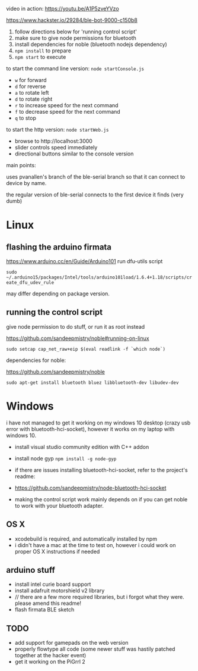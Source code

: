 video in action: https://youtu.be/A1P5zveYVzo

https://www.hackster.io/29284/ble-bot-9000-c150b8

1. follow directions below for 'running control script'
 1. make sure to give node permissions for bluetooth
 1. install dependencies for noble (bluetooth nodejs dependency)
1. `npm install` to prepare
1. `npm start` to execute

to start the command line version: `node startConsole.js`
 - `w` for forward
 - `d` for reverse
 - `a` to rotate left
 - `d` to rotate right
 - `r` to increase speed for the next command
 - `f` to decrease speed for the next command
 - `q` to stop

to start the http version: `node startWeb.js`
 - browse to http://localhost:3000
 - slider controls speed immediately
 - directional buttons similar to the console version

main points:

uses pvanallen's branch of the ble-serial branch so that it can connect to device by name.

the regular version of ble-serial connects to the first device it finds (very dumb)

# Linux
## flashing the arduino firmata
https://www.arduino.cc/en/Guide/Arduino101 run dfu-utils script

`sudo ~/.arduino15/packages/Intel/tools/arduino101load/1.6.4+1.18/scripts/create_dfu_udev_rule`

may differ depending on package version.

## running the control script
give node permission to do stuff, or run it as root instead

https://github.com/sandeepmistry/noble#running-on-linux

``sudo setcap cap_net_raw+eip $(eval readlink -f `which node`)``

dependencies for noble:

https://github.com/sandeepmistry/noble

`sudo apt-get install bluetooth bluez libbluetooth-dev libudev-dev`


# Windows
i have not managed to get it working on my windows 10 desktop (crazy usb error with bluetooth-hci-socket), however it works on my laptop with windows 10.

 - install visual studio community edition with C++ addon
 - install node gyp `npm install -g node-gyp`

 - if there are issues installing bluetooth-hci-socket, refer to the project's readme:
 - https://github.com/sandeepmistry/node-bluetooth-hci-socket

 - making the control script work mainly depends on if you can get noble to work with your bluetooth adapter.


## OS X
 - xcodebuild is required, and automatically installed by npm
 - i didn't have a mac at the time to test on, however i could work on proper OS X instructions if needed

## arduino stuff
 - install intel curie board support
 - install adafruit motorshield v2 library
 - // there are a few more required libraries, but i forgot what they were. please amend this readme!
 - flash firmata BLE sketch

## TODO
 - add support for gamepads on the web version
 - properly flowtype all code (some newer stuff was hastily patched together at the hacker event)
 - get it working on the PiGrrl 2
